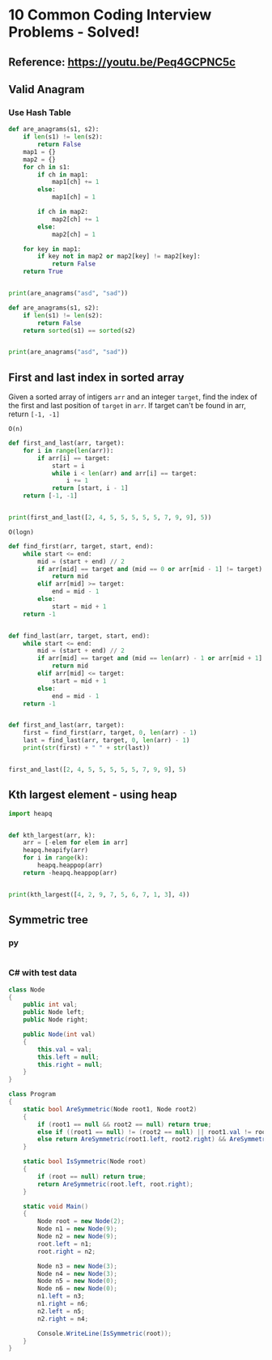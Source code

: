 # 10 Common Coding Interview Problems - Solved!

## Reference: https://youtu.be/Peq4GCPNC5c

## Valid Anagram

### Use Hash Table

```py
def are_anagrams(s1, s2):
    if len(s1) != len(s2):
        return False
    map1 = {}
    map2 = {}
    for ch in s1:
        if ch in map1:
            map1[ch] += 1
        else:
            map1[ch] = 1

        if ch in map2:
            map2[ch] += 1
        else:
            map2[ch] = 1

    for key in map1:
        if key not in map2 or map2[key] != map2[key]:
            return False
    return True


print(are_anagrams("asd", "sad"))
```

```py
def are_anagrams(s1, s2):
    if len(s1) != len(s2):
        return False
    return sorted(s1) == sorted(s2)


print(are_anagrams("asd", "sad"))
```

## First and last index in sorted array

Given a sorted array of intigers `arr` and an integer `target`, find the index of the first and last position of `target` in `arr`.
If target can't be found in arr, return `[-1, -1]`

`O(n)`

```py
def first_and_last(arr, target):
    for i in range(len(arr)):
        if arr[i] == target:
            start = i
            while i < len(arr) and arr[i] == target:
                i += 1
            return [start, i - 1]
    return [-1, -1]


print(first_and_last([2, 4, 5, 5, 5, 5, 5, 7, 9, 9], 5))
```

`O(logn)`

```py
def find_first(arr, target, start, end):
    while start <= end:
        mid = (start + end) // 2
        if arr[mid] == target and (mid == 0 or arr[mid - 1] != target):
            return mid
        elif arr[mid] >= target:
            end = mid - 1
        else:
            start = mid + 1
    return -1


def find_last(arr, target, start, end):
    while start <= end:
        mid = (start + end) // 2
        if arr[mid] == target and (mid == len(arr) - 1 or arr[mid + 1] != target):
            return mid
        elif arr[mid] <= target:
            start = mid + 1
        else:
            end = mid - 1
    return -1


def first_and_last(arr, target):
    first = find_first(arr, target, 0, len(arr) - 1)
    last = find_last(arr, target, 0, len(arr) - 1)
    print(str(first) + " " + str(last))


first_and_last([2, 4, 5, 5, 5, 5, 5, 7, 9, 9], 5)
```

## Kth largest element - using heap

```py
import heapq


def kth_largest(arr, k):
    arr = [-elem for elem in arr]
    heapq.heapify(arr)
    for i in range(k):
        heapq.heappop(arr)
    return -heapq.heappop(arr)


print(kth_largest([4, 2, 9, 7, 5, 6, 7, 1, 3], 4))
```

## Symmetric tree

### py

```py
```

### C# with test data

```cs
class Node
{
    public int val;
    public Node left;
    public Node right;

    public Node(int val)
    {
        this.val = val;
        this.left = null;
        this.right = null;
    }
}

class Program
{
    static bool AreSymmetric(Node root1, Node root2)
    {
        if (root1 == null && root2 == null) return true;
        else if ((root1 == null) != (root2 == null) || root1.val != root2.val) return false;
        else return AreSymmetric(root1.left, root2.right) && AreSymmetric(root1.right, root2.left);
    }

    static bool IsSymmetric(Node root)
    {
        if (root == null) return true;
        return AreSymmetric(root.left, root.right);
    }

    static void Main()
    {
        Node root = new Node(2);
        Node n1 = new Node(9);
        Node n2 = new Node(9);
        root.left = n1;
        root.right = n2;

        Node n3 = new Node(3);
        Node n4 = new Node(3);
        Node n5 = new Node(0);
        Node n6 = new Node(0);
        n1.left = n3;
        n1.right = n6;
        n2.left = n5;
        n2.right = n4;

        Console.WriteLine(IsSymmetric(root));
    }
}

```

<br>
<br>
<br>
<br>